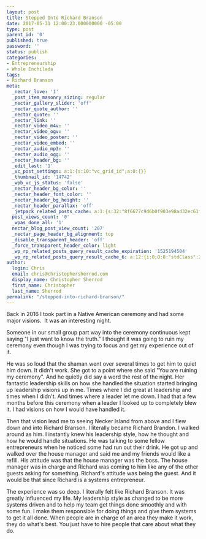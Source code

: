 ```yaml
---
layout: post
title: Stepped Into Richard Branson
date: 2017-05-31 12:00:23.000000000 -05:00
type: post
parent_id: '0'
published: true
password: ''
status: publish
categories:
- Entrepreneurship
- Whole Enchilada
tags:
- Richard Branson
meta:
  _nectar_love: '1'
  _post_item_masonry_sizing: regular
  _nectar_gallery_slider: 'off'
  _nectar_quote_author: ''
  _nectar_quote: ''
  _nectar_link: ''
  _nectar_video_m4v: ''
  _nectar_video_ogv: ''
  _nectar_video_poster: ''
  _nectar_video_embed: ''
  _nectar_audio_mp3: ''
  _nectar_audio_ogg: ''
  _nectar_header_bg: ''
  _edit_last: '1'
  _vc_post_settings: a:1:{s:10:"vc_grid_id";a:0:{}}
  _thumbnail_id: '14742'
  _wpb_vc_js_status: 'false'
  _nectar_header_bg_color: ''
  _nectar_header_font_color: ''
  _nectar_header_bg_height: ''
  _nectar_header_parallax: 'off'
  _jetpack_related_posts_cache: a:1:{s:32:"8f6677c9d6b0f903e98ad32ec61f8deb";a:2:{s:7:"expires";i:1504424756;s:7:"payload";a:3:{i:0;a:1:{s:2:"id";i:655;}i:1;a:1:{s:2:"id";i:4809;}i:2;a:1:{s:2:"id";i:2078;}}}}
  post_views_count: '0'
  _wpas_done_all: '1'
  nectar_blog_post_view_count: '207'
  _nectar_page_header_bg_alignment: top
  _disable_transparent_header: 'off'
  _force_transparent_header_color: light
  _wp_rp_related_posts_query_result_cache_expiration: '1525194504'
  _wp_rp_related_posts_query_result_cache_6: a:12:{i:0;O:8:"stdClass":2:{s:7:"post_id";s:3:"108";s:5:"score";s:17:"39.21118890867833";}i:1;O:8:"stdClass":2:{s:7:"post_id";s:3:"105";s:5:"score";s:18:"29.650142761757614";}i:2;O:8:"stdClass":2:{s:7:"post_id";s:3:"713";s:5:"score";s:18:"27.342217994333385";}i:3;O:8:"stdClass":2:{s:7:"post_id";s:3:"110";s:5:"score";s:18:"26.517967818611467";}i:4;O:8:"stdClass":2:{s:7:"post_id";s:2:"33";s:5:"score";s:18:"25.144993416997167";}i:5;O:8:"stdClass":2:{s:7:"post_id";s:4:"1179";s:5:"score";s:18:"25.140047510239167";}i:6;O:8:"stdClass":2:{s:7:"post_id";s:4:"1178";s:5:"score";s:18:"25.140047510239167";}i:7;O:8:"stdClass":2:{s:7:"post_id";s:4:"1176";s:5:"score";s:18:"25.140047510239167";}i:8;O:8:"stdClass":2:{s:7:"post_id";s:2:"36";s:5:"score";s:18:"25.140047510239167";}i:9;O:8:"stdClass":2:{s:7:"post_id";s:3:"350";s:5:"score";s:17:"23.76707310862487";}i:10;O:8:"stdClass":2:{s:7:"post_id";s:2:"40";s:5:"score";s:17:"23.76707310862487";}i:11;O:8:"stdClass":2:{s:7:"post_id";s:4:"8564";s:5:"score";s:17:"23.74604995294198";}}
author:
  login: Chris
  email: chris@christophersherrod.com
  display_name: Christopher Sherrod
  first_name: Christopher
  last_name: Sherrod
permalink: "/stepped-into-richard-branson/"
---
```

<p>Back in 2016 I took part in a Native American ceremony and had some major visions.  It was an interesting night.</p>
<p>Someone in our small group part way into the ceremony continuous kept saying "I just want to know the truth." I thought it was going to ruin my ceremony even though I was trying to focus and get my experience out of it.</p>
<p>He was so loud that the shaman went over several times to get him to quiet him down. It didn't work. She got to a point where she said "You are ruining my ceremony". And he quietly did say a word the rest of the night. Her fantastic leadership skills on how she handled the situation started bringing up leadership visions up in me. Times where I did great at leadership and times when I didn't. And times where a leader let me down. I had that a few months before this ceremony when a leader I looked up to completely blew it. I had visions on how I would have handled it.</p>
<p>Then that vision lead me to seeing Necker Island from above and I flew down and into Richard Branson. I literally became Richard Brandon. I walked around as him. I instantly knew his leadership style, how he thought and how he would handle situations. He was talking to some fellow entrepreneurs when he noticed some had run out their drink. He got up and walked over the house manager and said me and my friends would like a refill. His attitude was that the house manager was the boss. The house manager was in charge and Richard was coming to him like any of the other guests asking for something. Richard's attitude was being the guest. And it would be that since Richard is a systems entrepreneur.</p>
<p>The experience was so deep. I literally felt like Richard Branson. It was greatly influenced my life. My leadership style as changed to be more systems driven and to help my team get things done smoothly and with some fun. I make them responsible for doing things and give them systems to get it all done. When people are in charge of an area they make it work, they do what's best. You just have to hire people that care about what they do.</p>
